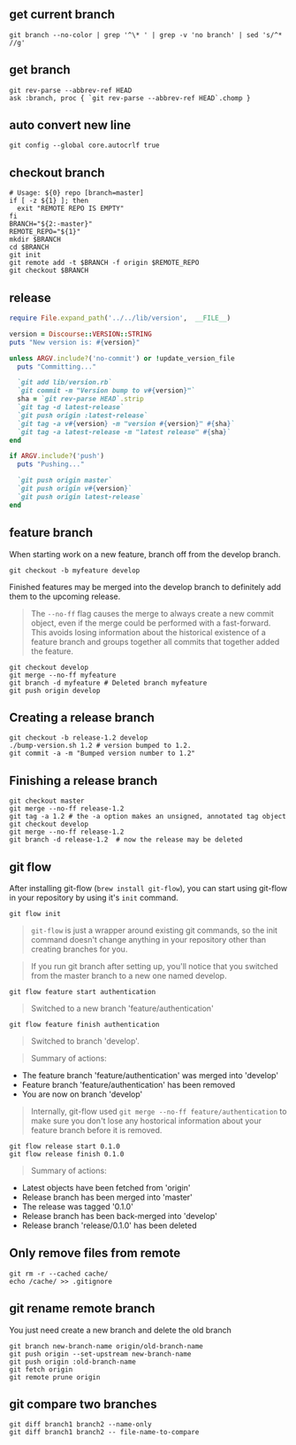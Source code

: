 get current branch
---
```shell
git branch --no-color | grep '^\* ' | grep -v 'no branch' | sed 's/^* //g'
```

get branch
---
```
git rev-parse --abbrev-ref HEAD
ask :branch, proc { `git rev-parse --abbrev-ref HEAD`.chomp }
```
auto convert new line
---
```shell
git config --global core.autocrlf true
```
checkout branch
---
```shell
# Usage: ${0} repo [branch=master]
if [ -z ${1} ]; then
  exit "REMOTE REPO IS EMPTY"
fi
BRANCH="${2:-master}"
REMOTE_REPO="${1}"
mkdir $BRANCH
cd $BRANCH
git init
git remote add -t $BRANCH -f origin $REMOTE_REPO
git checkout $BRANCH
```
release
---
```ruby
require File.expand_path('../../lib/version',  __FILE__)

version = Discourse::VERSION::STRING
puts "New version is: #{version}"

unless ARGV.include?('no-commit') or !update_version_file
  puts "Committing..."

  `git add lib/version.rb`
  `git commit -m "Version bump to v#{version}"`
  sha = `git rev-parse HEAD`.strip
  `git tag -d latest-release`
  `git push origin :latest-release`
  `git tag -a v#{version} -m "version #{version}" #{sha}`
  `git tag -a latest-release -m "latest release" #{sha}`
end

if ARGV.include?('push')
  puts "Pushing..."

  `git push origin master`
  `git push origin v#{version}`
  `git push origin latest-release`
end
```
feature branch
---
When starting work on a new feature, branch off from the develop branch.
```shell
git checkout -b myfeature develop
```
Finished features may be merged into the develop branch to definitely add them to the upcoming release.
> The `--no-ff` flag causes the merge to always create a new commit object, even if the merge could be performed with a fast-forward. 
This avoids losing information about the historical existence of a feature branch and groups together all commits that together added the feature.

```shell
git checkout develop
git merge --no-ff myfeature
git branch -d myfeature # Deleted branch myfeature
git push origin develop
```
Creating a release branch
---
```shell
git checkout -b release-1.2 develop
./bump-version.sh 1.2 # version bumped to 1.2.
git commit -a -m "Bumped version number to 1.2" 
```
Finishing a release branch
---
```shell
git checkout master
git merge --no-ff release-1.2
git tag -a 1.2 # the -a option makes an unsigned, annotated tag object
git checkout develop
git merge --no-ff release-1.2
git branch -d release-1.2  # now the release may be deleted
```
git flow
---
After installing git-flow (`brew install git-flow`), you can start using git-flow in your repository by using it's `init` command. 
```shell
git flow init
```
> `git-flow` is just a wrapper around existing git commands, so the init command doesn't change anything in your repository other than creating branches for you.

> If you run git branch after setting up, you'll notice that you switched from the master branch to a new one named develop.

```shell
git flow feature start authentication
```
> Switched to a new branch 'feature/authentication'

```shell
git flow feature finish authentication
```
> Switched to branch 'develop'. 

> Summary of actions:
- The feature branch 'feature/authentication' was merged into 'develop'
- Feature branch 'feature/authentication' has been removed
- You are now on branch 'develop'

> Internally, git-flow used `git merge --no-ff feature/authentication` to make sure you don't lose any hostorical information about your feature branch before it is removed.

```shell
git flow release start 0.1.0
git flow release finish 0.1.0
```
> Summary of actions:
- Latest objects have been fetched from 'origin'
- Release branch has been merged into 'master'
- The release was tagged '0.1.0'
- Release branch has been back-merged into 'develop'
- Release branch 'release/0.1.0' has been deleted


Only remove files from remote
---
```shell
git rm -r --cached cache/
echo /cache/ >> .gitignore
```
git rename remote branch
---
You just need create a new branch and delete the old branch
```shell
git branch new-branch-name origin/old-branch-name
git push origin --set-upstream new-branch-name
git push origin :old-branch-name
git fetch origin
git remote prune origin
```
git compare two branches
---
```shell
git diff branch1 branch2 --name-only
git diff branch1 branch2 -- file-name-to-compare
```
